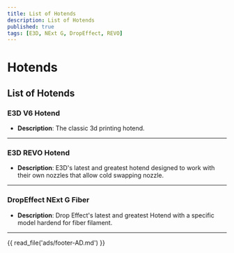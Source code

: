 ```yaml
---
title: List of Hotends
description: List of Hotends
published: true
tags: [E3D, NExt G, DropEffect, REVO]
---
```


# Hotends

## List of Hotends

### **E3D V6 Hotend**
- **Description**: The classic 3d printing hotend.

---

### **E3D REVO Hotend**
- **Description**: E3D's latest and greatest hotend designed to work with their own nozzles that allow cold swapping nozzle.

---

### **DropEffect NExt G Fiber**
- **Description**: Drop Effect's latest and greatest Hotend with a specific model hardend for fiber filament.

---

{{ read_file('ads/footer-AD.md') }}
